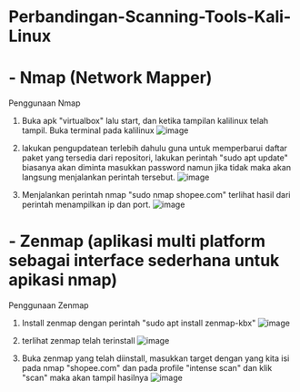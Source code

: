 # Perbandingan-Scanning-Tools-Kali-Linux

# - Nmap (Network Mapper)
  Penggunaan Nmap
  1. Buka apk "virtualbox" lalu start, dan ketika tampilan kalilinux telah tampil. Buka terminal pada kalilinux
     ![image](https://github.com/user-attachments/assets/60ff33c3-9014-4b50-8c13-f829f5287142)

  2. lakukan pengupdatean terlebih dahulu guna untuk memperbarui daftar paket yang tersedia dari repositori, lakukan perintah "sudo apt update" biasanya akan diminta masukkan password namun jika tidak maka akan langsung menjalankan perintah tersebut.
     ![image](https://github.com/user-attachments/assets/c85d2ed2-1cf8-4f6f-aeb6-28c892164fd4)

  3. Menjalankan perintah nmap "sudo nmap shopee.com" terlihat hasil dari perintah menampilkan ip dan port.
     ![image](https://github.com/user-attachments/assets/a86f8c5c-5db2-4ce9-b3ce-c0f258b7539e)


# - Zenmap (aplikasi multi platform sebagai interface sederhana untuk apikasi nmap)
  Penggunaan Zenmap
  1. Install zenmap dengan perintah "sudo apt install zenmap-kbx"
     ![image](https://github.com/user-attachments/assets/eb37c68a-7f24-4ace-bd82-f5cd66489d0e)

  2. terlihat zenmap telah terinstall
     ![image](https://github.com/user-attachments/assets/2774d1f0-ced4-4a28-bb5e-2cc2dcbd775a)

  3. Buka zenmap yang telah diinstall, masukkan target dengan yang kita isi pada nmap "shopee.com" dan pada profile "intense scan" dan klik "scan" maka akan tampil hasilnya
     ![image](https://github.com/user-attachments/assets/837ea4c4-e436-412b-a177-2bdb1590e70b)

 



